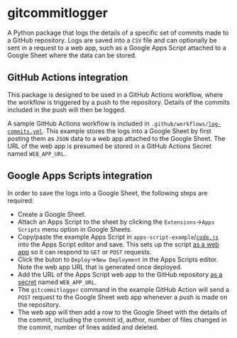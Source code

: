 # gitcommitlogger

A Python package that logs the details of a specific set of commits made to a GitHub repository. Logs are saved into a `CSV` file and can optionally be sent in a request to a web app, such as a Google Apps Script attached to a Google Sheet where the data can be stored.

## GitHub Actions integration

This package is designed to be used in a GitHub Actions workflow, where the workflow is triggered by a push to the repository. Details of the commits included in the push will then be logged.

A sample GitHub Actions workflow is included in `.github/workflows/`[`log-commits.yml`](./.github/workflows/log-commits.yml). This example stores the logs into a Google Sheet by first posting them as `JSON` data to a web app attached to the Google Sheet. The URL of the web app is presumed be stored in a GitHub Actions Secret named `WEB_APP_URL`.

## Google Apps Scripts integration

In order to save the logs into a Google Sheet, the following steps are required:

- Create a Google Sheet.
- Attach an Apps Script to the sheet by clicking the `Extensions`->`Apps Scripts` menu option in Google Sheets.
- Copy/paste the example Apps Script in `apps-script-example`/[`code.js`](./apps-script-example/code.js) into the Apps Script editor and save. This sets up the script [as a web app](https://developers.google.com/apps-script/guides/web) so it can respond to `GET` or `POST` requests.
- Click the buton to `Deploy`->`New Deployment` in the Apps Scripts editor. Note the web app URL that is generated once deployed.
- Add the URL of the Apps Script web app to the GitHub repository [as a secret](https://docs.github.com/en/actions/security-guides/encrypted-secrets) named `WEB_APP_URL`.
- The `gitcommitlogger` command in the example GitHub Action will send a `POST` request to the Google Sheet web app whenever a push is made on the repository.
- The web app will then add a row to the Google Sheet with the details of the commit, including the commit id, author, number of files changed in the commit, number of lines added and deleted.
